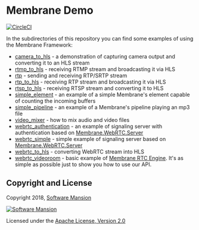 # Membrane Demo

[![CircleCI](https://circleci.com/gh/membraneframework/membrane_demo.svg?style=svg)](https://circleci.com/gh/membraneframework/membrane_demo)

In the subdirectories of this repository you can find some examples of using the Membrane Framework:

- [camera_to_hls](https://github.com/membraneframework/membrane_demo/tree/master/camera_to_hls) - a demonstration of capturing camera output and converting it to an HLS stream
- [rtmp_to_hls](https://github.com/membraneframework/membrane_demo/tree/master/rtmp_to_hls) - receiving RTMP stream and broadcasting it via HLS
- [rtp](https://github.com/membraneframework/membrane_demo/tree/master/rtp) - sending and receiving RTP/SRTP stream
- [rtp_to_hls](https://github.com/membraneframework/membrane_demo/tree/master/rtp_to_hls) - receiving RTP stream and broadcasting it via HLS
- [rtsp_to_hls](https://github.com/membraneframework/membrane_demo/tree/master/rtsp_to_hls) - receiving RTSP stream and converting it to HLS
- [simple_element](https://github.com/membraneframework/membrane_demo/tree/master/simple_element) - an example of a simple Membrane's element capable of counting the incoming buffers
- [simple_pipeline](https://github.com/membraneframework/membrane_demo/tree/master/simple_pipeline) - an example of a Membrane's pipeline playing an mp3 file
- [video_mixer](https://github.com/membraneframework/membrane_demo/tree/master/video_mixer) - how to mix audio and video files
- [webrtc_authentication](https://github.com/membraneframework/membrane_demo/tree/master/webrtc_authentication) - an example of signaling server with authentication based on [Membrane.WebRTC.Server](https://github.com/membraneframework/webrtc-server.git)
- [webrtc_simple](https://github.com/membraneframework/membrane_demo/tree/master/webrtc_simple) - simple example of signaling server based on [Membrane.WebRTC.Server](https://github.com/membraneframework/webrtc-server.git)
- [webrtc_to_hls](https://github.com/membraneframework/membrane_demo/tree/master/webrtc_to_hls) - converting WebRTC stream into HLS
- [webrtc_videoroom](https://github.com/membraneframework/membrane_demo/tree/master/webrtc_videoroom) - basic example of [Membrane RTC Engine](https://github.com/membraneframework/membrane_rtc_engine.git). It's as simple as possible just to show you how to use our API.
## Copyright and License

Copyright 2018, [Software Mansion](https://swmansion.com/?utm_source=git&utm_medium=readme&utm_campaign=membrane)

[![Software Mansion](https://logo.swmansion.com/logo?color=white&variant=desktop&width=200&tag=membrane-github)](https://swmansion.com/?utm_source=git&utm_medium=readme&utm_campaign=membrane)

Licensed under the [Apache License, Version 2.0](LICENSE)
